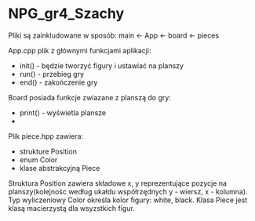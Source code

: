 # NPG_gr4_Szachy

Pliki są zainkludowane w sposób:
main <- App <- board <- pieces 

App.cpp plik z głównymi funkcjami aplikacji:
- init() - będzie tworzyć figury i ustawiać na planszy
- run() - przebieg gry
- end() - zakończenie gry

Board posiada funkcje zwiazane z planszą do gry:
- print() - wyświetla plansze
- 

Plik piece.hpp zawiera:
- strukture Position 
- enum Color
- klase abstrakcyjną Piece

Struktura Position zawiera składowe x, y reprezentujące pozycje na planszy(kolejnośc według ukałdu
współrzędnych y - wiersz, x - kolumna).
Typ wyliczeniowy Color określa kolor figury: white, black.
Klasa Piece jest klasą macierzystą dla wsyzstkich figur.